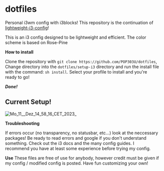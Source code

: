 # dotfiles

Personal i3wm config with i3blocks! 
This repository is the continuation of [lightweight-i3-config](https://github.com/POP303U/lightweight-i3-config)!

This is an i3 config designed to be lightweight and efficient.
The color scheme is based on Rose-Pine

**How to install**

Clone the repository with `git clone https://github.com/POP303U/dotfiles`, Change directory into the `dotfiles/setup-i3` directory and run the install file with the command:
`sh install`.
Select your profile to install and you're ready to go!

***Done!***

## **Current Setup!**
![Mo_11__Dez_14_58_16_CET_2023_](https://github.com/POP303U/dotfiles/assets/115036828/58141551-9e0a-4aaf-9c05-0fa4a706d05d)

**Troubleshooting**

If errors occur (no transparency, no statusbar, etc...) look at the neccessary packages!
Be ready to read errors and google if you don't understand something.
Check out the i3 docs and the many config guides. I recommend you have at least some experience before trying my config.

**Use**
These files are free of use for anybody, however credit must be given if my config / modified config is posted.
Have fun customizing your own!
